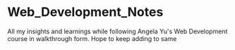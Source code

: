 # Web_Development_Notes
All my insights and learnings  while following Angela Yu's Web Development course in walkthrough form.
Hope to keep adding to same 
